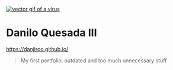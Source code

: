 <a href="https://danjiroo.github.io/" target="_blank"><img src="https://media.giphy.com/media/kaIVrG4k2YfooOOcYE/giphy.gif" alt="vector gif of a virus" /></a>

# Danilo Quesada III

https://danjiroo.github.io/

> My first portfolio, outdated and too much unnecessary stuff
